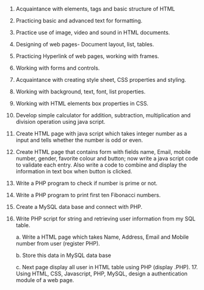1. Acquaintance with elements, tags and basic structure of HTML

2. Practicing basic and advanced text for formatting.

3. Practice use of image, video and sound in HTML documents.

4. Designing of web pages- Document layout, list, tables.

5. Practicing Hyperlink of web pages, working with frames.

6. Working with forms and controls.

7. Acquaintance with creating style sheet, CSS properties and styling.

8. Working with background, text, font, list properties.

9. Working with HTML elements box properties in CSS.

10. Develop simple calculator for addition, subtraction, multiplication and division operation using java script.

11. Create HTML page with java script which takes integer number as a input and tells whether the number is odd or even.

12. Create HTML page that contains form with fields name, Email, mobile number, gender, favorite colour and button; now write a java script code to validate each entry. Also write a code to combine and display the information in text box when button is clicked.

13. Write a PHP program to check if number is prime or not.

14. Write a PHP program to print first ten Fibonacci numbers.

15. Create a MySQL data base and connect with PHP.

16. Write PHP script for string and retrieving user information from my SQL table.

    a. Write a HTML page which takes Name, Address, Email and Mobile number from user (register PHP).

    b. Store this data in MySQL data base

    c. Next page display all user in HTML table using PHP (display .PHP). 17. Using HTML, CSS, Javascript, PHP, MySQL, design a authentication module of a web page.
